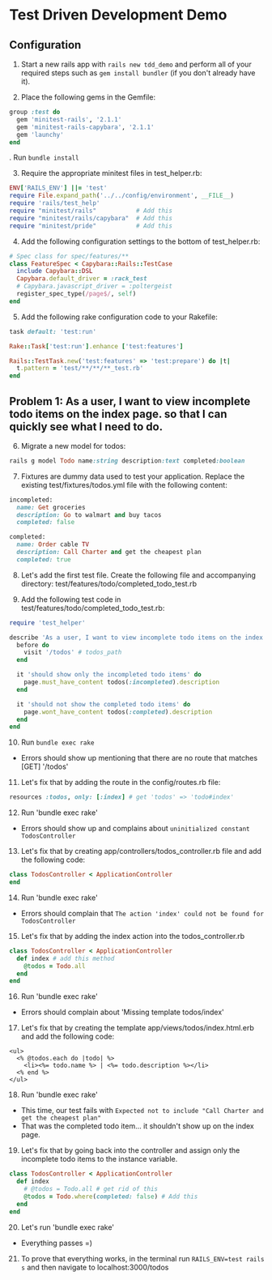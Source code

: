 # Test Driven Development Demo

## Configuration

1. Start a new rails app with `rails new tdd_demo` and perform all of your required steps such as `gem install bundler` (if you don't already have it).

2. Place the following gems in the Gemfile:
  ``` ruby
  group :test do
    gem 'minitest-rails', '2.1.1'
    gem 'minitest-rails-capybara', '2.1.1'
    gem 'launchy'
  end
  ```

. Run `bundle install`

3. Require the appropriate minitest files in test_helper.rb:
  ``` ruby
  ENV['RAILS_ENV'] ||= 'test'
  require File.expand_path('../../config/environment', __FILE__)
  require 'rails/test_help'
  require "minitest/rails"           # Add this
  require "minitest/rails/capybara"  # Add this
  require "minitest/pride"           # Add this
  ```

4. Add the following configuration settings to the bottom of test_helper.rb:
  ``` ruby
  # Spec class for spec/features/**
  class FeatureSpec < Capybara::Rails::TestCase
    include Capybara::DSL
    Capybara.default_driver = :rack_test
    # Capybara.javascript_driver = :poltergeist
    register_spec_type(/page$/, self)
  end
  ```

5. Add the following rake configuration code to your Rakefile:
  ``` ruby
  task default: 'test:run'

  Rake::Task['test:run'].enhance ['test:features']

  Rails::TestTask.new('test:features' => 'test:prepare') do |t|
    t.pattern = 'test/**/**/**_test.rb'
  end
  ```

## Problem 1: As a user, I want to view incomplete todo items on the index page. so that I can quickly see what I need to do.

6. Migrate a new model for todos:
  ``` ruby
  rails g model Todo name:string description:text completed:boolean
  ```

7. Fixtures are dummy data used to test your application. Replace the existing test/fixtures/todos.yml file with the following content:
  ``` ruby
  incompleted:
    name: Get groceries
    description: Go to walmart and buy tacos
    completed: false

  completed:
    name: Order cable TV
    description: Call Charter and get the cheapest plan
    completed: true
  ```

8. Let's add the first test file. Create the following file and accompanying directory:  test/features/todo/completed_todo_test.rb

9. Add the following test code in test/features/todo/completed_todo_test.rb:
  ``` ruby
  require 'test_helper'

  describe 'As a user, I want to view incomplete todo items on the index page' do
    before do
      visit '/todos' # todos_path
    end

    it 'should show only the incompleted todo items' do
      page.must_have_content todos(:incompleted).description
    end

    it 'should not show the completed todo items' do
      page.wont_have_content todos(:completed).description
    end
  end
  ```

10. Run `bundle exec rake`
  * Errors should show up mentioning that there are no route that matches [GET] '/todos'

11. Let's fix that by adding the route in the config/routes.rb file:
  ``` ruby
  resources :todos, only: [:index] # get 'todos' => 'todo#index'
  ```

12. Run 'bundle exec rake'
  * Errors should show up and complains about `uninitialized constant TodosController`

13. Let's fix that by creating app/controllers/todos_controller.rb file and add the following code:
  ``` ruby
  class TodosController < ApplicationController
  end
  ```

14. Run 'bundle exec rake'
  * Errors should complain that `The action 'index' could not be found for TodosController`

15. Let's fix that by adding the index action into the todos_controller.rb
  ``` ruby
  class TodosController < ApplicationController
    def index # add this method
      @todos = Todo.all
    end
  end
  ```

16. Run 'bundle exec rake'
  * Errors should complain about 'Missing template todos/index'

17. Let's fix that by creating the template app/views/todos/index.html.erb and add the following code:
  ``` erb
  <ul>
    <% @todos.each do |todo| %>
      <li><%= todo.name %> | <%= todo.description %></li>
    <% end %>
  </ul>
  ```

18. Run 'bundle exec rake'
  * This time, our test fails with `Expected not to include "Call Charter and get the cheapest plan"`
  * That was the completed todo item... it shouldn't show up on the index page.

19. Let's fix that by going back into the controller and assign only the incomplete todo items to the instance variable.
  ``` ruby
  class TodosController < ApplicationController
    def index
      # @todos = Todo.all # get rid of this
      @todos = Todo.where(completed: false) # Add this
    end
  end
  ```

20. Let's run 'bundle exec rake'
  * Everything passes =)

21. To prove that everything works, in the terminal run `RAILS_ENV=test rails s` and then navigate to localhost:3000/todos
